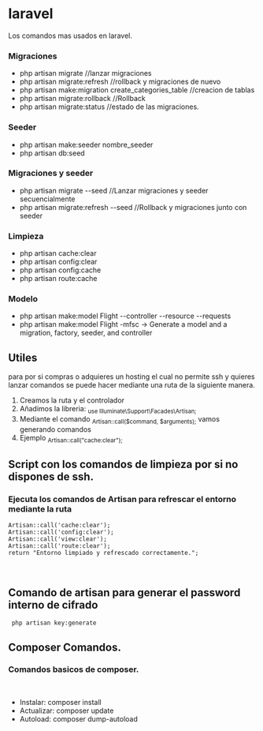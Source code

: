 # laravel
<p>Los comandos mas usados en laravel.</p>
<p>
<h3>Migraciones</h3>
 <ul>
  <li>php artisan migrate                                 //lanzar migraciones</li>
  <li>php artisan migrate:refresh                         //rollback y migraciones de nuevo</li>
  <li>php artisan make:migration create_categories_table  //creacion de tablas</li>
  <li>php artisan migrate:rollback                        //Rollback</li>
  <li>php artisan migrate:status                          //estado de las migraciones.</li>
 </ul>
</p>
<p>
  <h3>Seeder</h3>
 <ul>
  <li>php artisan make:seeder nombre_seeder</li>
  <li>php artisan db:seed</li>
 </ul>
</p>

<p>
<h3>Migraciones y seeder</h3>
 <ul>
  <li>  php artisan migrate --seed            //Lanzar migraciones y seeder secuencialmente</li>
  <li>php artisan migrate:refresh --seed   //Rollback y migraciones junto con seeder</li>
 </ul>
</p>


<p>
 <h3>Limpieza</h3>
<ul>
  <li>php artisan cache:clear</li>
  <li>php artisan config:clear</li>
  <li>php artisan config:cache</li>
   <li>php artisan route:cache</li>
 </ul>
</p>


<p>
 <h3>Modelo</h3>
 <ul>
   <li> php artisan make:model Flight --controller --resource --requests </li>
   <li> php artisan make:model Flight -mfsc	-> Generate a model and a migration, factory, seeder, and controller </li>
 </ul>

</p>

## Utiles
<p>
 para por si compras o adquieres un hosting el cual no permite ssh y quieres lanzar comandos se puede hacer mediante una ruta de la siguiente manera.
 <br>
 <ol>
  <li>Creamos la ruta y el controlador</li>
  <li>Añadimos la libreria: <sub>use Illuminate\Support\Facades\Artisan;</sub>  </li>
  <li> Mediante el comando  <sub>Artisan::call($command, $arguments);</sub>   vamos generando comandos </li>
  <li>Ejemplo  <sub>Artisan::call("cache:clear");</sub></li>
 </ol>
</p>

## Script con los comandos de limpieza por si no dispones de ssh.
### Ejecuta los comandos de Artisan para refrescar el entorno mediante la ruta

    Artisan::call('cache:clear');
    Artisan::call('config:clear');
    Artisan::call('view:clear');
    Artisan::call('route:clear');
    return "Entorno limpiado y refrescado correctamente.";   
<br>

## Comando de artisan para generar el password interno de cifrado

```
 php artisan key:generate

```






## Composer Comandos.
### Comandos basicos de composer.
<br>
<ul>
    <li> Instalar: composer install</li>
    <li> Actualizar: composer update  </li>
    <li> Autoload: composer dump-autoload </li>
  </ul>
<br>





    

